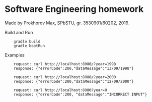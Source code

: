 # Software Engineering homework

Made by Prokhorov Max, SPbSTU, gr. 3530901/60202, 2019.

Build and Run

        gradle build
        gradle bootRun

Examples

        request: curl http://localhost:8080/?year=1998
        response: {"errorCode":200,"dataMessage":"13/09/1998"}
  
        request: curl http://localhost:8080/?year=2000
        response: {"errorCode":200,"dataMessage":"12/09/2000"}
        
        request: curl http://localhost:8080?year=0  
        response: {"errorCode":200, "dataMessage":"INCORRECT INPUT"}
        
